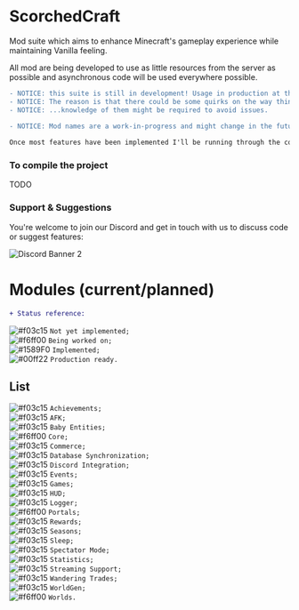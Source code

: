 # ScorchedCraft
Mod suite which aims to enhance Minecraft's gameplay experience while maintaining Vanilla feeling.

All mod are being developed to use as little resources from the server as possible and asynchronous code will be used everywhere possible.

```diff
- NOTICE: this suite is still in development! Usage in production at this moment is NOT recommended.
- NOTICE: The reason is that there could be some quirks on the way things run and...
- NOTICE: ...knowledge of them might be required to avoid issues.

- NOTICE: Mod names are a work-in-progress and might change in the future.
  
Once most features have been implemented I'll be running through the code to do a refactor for production usage.
```

### To compile the project
TODO

### Support & Suggestions
You're welcome to join our Discord and get in touch with us to discuss code or suggest features:

![Discord Banner 2](https://discordapp.com/api/guilds/522412807904428033/widget.png?style=banner2)


# Modules (current/planned)

```diff
+ Status reference:
```

![#f03c15](https://via.placeholder.com/15/f03c15/000000?text=+) `Not yet implemented;`  
![#f6ff00](https://via.placeholder.com/15/f6ff00/000000?text=+) `Being worked on;`  
![#1589F0](https://via.placeholder.com/15/1589F0/000000?text=+) `Implemented;`  
![#00ff22](https://via.placeholder.com/15/00ff22/000000?text=+) `Production ready.`

## List

![#f03c15](https://via.placeholder.com/15/f03c15/000000?text=+) `Achievements;`  
![#f03c15](https://via.placeholder.com/15/f03c15/000000?text=+) `AFK;`  
![#f03c15](https://via.placeholder.com/15/f03c15/000000?text=+) `Baby Entities;`  
![#f6ff00](https://via.placeholder.com/15/f6ff00/000000?text=+) `Core;`  
![#f03c15](https://via.placeholder.com/15/f03c15/000000?text=+) `Commerce;`  
![#f03c15](https://via.placeholder.com/15/f03c15/000000?text=+) `Database Synchronization;`  
![#f03c15](https://via.placeholder.com/15/f03c15/000000?text=+) `Discord Integration;`  
![#f03c15](https://via.placeholder.com/15/f03c15/000000?text=+) `Events;`  
![#f03c15](https://via.placeholder.com/15/f03c15/000000?text=+) `Games;`  
![#f03c15](https://via.placeholder.com/15/f03c15/000000?text=+) `HUD;`  
![#f03c15](https://via.placeholder.com/15/f03c15/000000?text=+) `Logger;`  
![#f6ff00](https://via.placeholder.com/15/f03c15/000000?text=+) `Portals;`  
![#f03c15](https://via.placeholder.com/15/f03c15/000000?text=+) `Rewards;`  
![#f03c15](https://via.placeholder.com/15/f03c15/000000?text=+) `Seasons;`  
![#f03c15](https://via.placeholder.com/15/f03c15/000000?text=+) `Sleep;`  
![#f03c15](https://via.placeholder.com/15/f03c15/000000?text=+) `Spectator Mode;`  
![#f03c15](https://via.placeholder.com/15/f03c15/000000?text=+) `Statistics;`  
![#f03c15](https://via.placeholder.com/15/f03c15/000000?text=+) `Streaming Support;`  
![#f03c15](https://via.placeholder.com/15/f6ff00/000000?text=+) `Wandering Trades;`  
![#f03c15](https://via.placeholder.com/15/f03c15/000000?text=+) `WorldGen;`  
![#f6ff00](https://via.placeholder.com/15/f03c15/000000?text=+) `Worlds.`  
